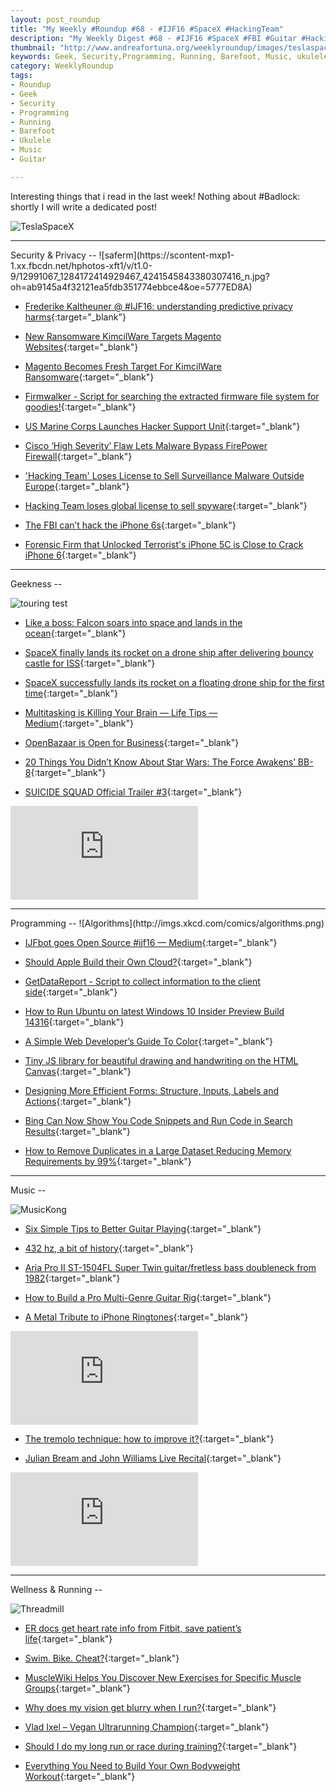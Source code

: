 ```yaml
---
layout: post_roundup
title: "My Weekly #Roundup #68 - #IJF16 #SpaceX #HackingTeam"
description: "My Weekly Digest #68 - #IJF16 #SpaceX #FBI #Guitar #HackingTeam"
thumbnail: "http://www.andreafortuna.org/weeklyroundup/images/teslaspacex.jpg"
keywords: Geek, Security,Programming, Running, Barefoot, Music, ukulele, transcription, guitar, hackingteam, tremolo, spacex, ijf16, ijf16bot, fbi, apple, ransomware
category: WeeklyRoundup
tags: 
- Roundup
- Geek
- Security
- Programming
- Running
- Barefoot
- Ukulele
- Music
- Guitar

---
```

Interesting things that i read in the last week! Nothing about #Badlock: shortly I will write a dedicated post! 

![TeslaSpaceX](http://www.andreafortuna.org/weeklyroundup/images/teslaspacex.jpg)
<!-- more -->
<hr/>
Security & Privacy
--
![saferm](https://scontent-mxp1-1.xx.fbcdn.net/hphotos-xft1/v/t1.0-9/12991067_1284172414929467_4241545843380307416_n.jpg?oh=ab9145a4f32121ea5fdb351774ebbce4&oe=5777ED8A)

- [Frederike Kaltheuner @ #IJF16: understanding predictive privacy harms](http://www.andreafortuna.org/security/2016/04/11/understanding-predictive-privacy-harms/){:target="_blank"}

- [New Ransomware KimcilWare Targets Magento Websites](http://threatpost.com/new-ransomware-kimcilware-targets-magento-websites/117124/){:target="_blank"}

- [Magento Becomes Fresh Target For KimcilWare Ransomware](https://packetstormsecurity.com/news/view/26492/Magento-Becomes-Fresh-Target-For-KimcilWare-Ransomware.html){:target="_blank"}

- [Firmwalker - Script for searching the extracted firmware file system for goodies!](http://www.kitploit.com/2016/03/firmwalker-script-for-searching.html){:target="_blank"}

- [US Marine Corps Launches Hacker Support Unit](https://packetstormsecurity.com/news/view/26490/US-Marine-Corps-Launches-Hacker-Support-Unit.html){:target="_blank"}

- [Cisco ‘High Severity’ Flaw Lets Malware Bypass FirePower Firewall](http://threatpost.com/cisco-high-severity-flaw-lets-malware-bypass-firepower-firewall/117165/){:target="_blank"}

- ['Hacking Team' Loses License to Sell Surveillance Malware Outside Europe](http://thehackernews.com/2016/04/hacking-team-loses-license-to-sell.html){:target="_blank"}

- [Hacking Team loses global license to sell spyware](https://nakedsecurity.sophos.com/2016/04/08/hacking-team-loses-global-license-to-sell-spyware/){:target="_blank"}

- [The FBI can’t hack the iPhone 6s](http://bgr.com/2016/04/07/iphone-6s-fbi-hack/){:target="_blank"}

- [Forensic Firm that Unlocked Terrorist's iPhone 5C is Close to Crack iPhone 6](http://thehackernews.com/2016/04/fbi-hack-iphone-6.html){:target="_blank"}


<hr/>
Geekness
--

![touring test](http://www.commitstrip.com/wp-content/uploads/2016/04/Strip-Test-Turing-inverse-650-finalenglish.jpg)

- [Like a boss: Falcon soars into space and lands in the ocean](http://arstechnica.com/science/2016/04/like-a-boss-falcon-soars-into-space-and-lands-in-the-ocean/){:target="_blank"}

- [SpaceX finally lands its rocket on a drone ship after delivering bouncy castle for ISS](http://thenextweb.com/insider/2016/04/08/spacex-just-landed-reusable-rocket-drone-ship/){:target="_blank"}

- [SpaceX successfully lands its rocket on a floating drone ship for the first time](http://recode.net/2016/04/08/spacex-successful-ocean-landing/){:target="_blank"}

- [Multitasking is Killing Your Brain — Life Tips — Medium](https://medium.com/life-tips/multitasking-is-killing-your-brain-79104e62e930){:target="_blank"}

- [OpenBazaar is Open for Business](https://blog.openbazaar.org/openbazaar-is-open-for-business/){:target="_blank"}

- [20 Things You Didn’t Know About Star Wars: The Force Awakens’ BB-8](http://feeds.wired.com/c/35185/f/661370/s/4eeb6f26/sc/28/l/0L0Swired0N0C20A160C0A40Cbb0E80Edata0Eattack0C/story01.htm){:target="_blank"}

- [SUICIDE SQUAD Official Trailer #3](https://www.geeksaresexy.net/2016/04/10/suicide-squad-official-trailer-3-video/){:target="_blank"}

<div class="video-container">
<iframe src="https://www.youtube.com/embed/HWvzhfI4SuM" frameborder="0" allowfullscreen></iframe>
</div>


<hr/>
Programming
--
![Algorithms](http://imgs.xkcd.com/comics/algorithms.png)

- [IJFbot goes Open Source #ijf16 — Medium](https://medium.com/@journalismfest/ijfbot-goes-open-source-ijf16-8f2783f70a43){:target="_blank"}
 
- [Should Apple Build their Own Cloud?](http://highscalability.com/blog/2016/3/30/should-apple-build-their-own-cloud.html){:target="_blank"}

- [GetDataReport - Script to collect information to the client side](http://www.kitploit.com/2016/04/getdatareport-script-to-collect.html){:target="_blank"}

- [How to Run Ubuntu on latest Windows 10 Insider Preview Build 14316](http://thehackernews.com/2016/04/how-to-run-ubuntu-on-windows-10.html){:target="_blank"}

- [A Simple Web Developer’s Guide To Color](https://www.smashingmagazine.com/2016/04/web-developer-guide-color/){:target="_blank"}

- [Tiny JS library for beautiful drawing and handwriting on the HTML Canvas](https://github.com/jakubfiala/atrament.js){:target="_blank"}

- [Designing More Efficient Forms: Structure, Inputs, Labels and Actions](https://uxplanet.org/designing-more-efficient-forms-structure-inputs-labels-and-actions-e3a47007114f?gi=9390d61bc9a9){:target="_blank"}

- [Bing Can Now Show You Code Snippets and Run Code in Search Results](http://lifehacker.com/bing-can-now-show-you-code-snippets-and-run-code-in-sea-1769848113){:target="_blank"}

- [How to Remove Duplicates in a Large Dataset Reducing Memory Requirements by 99%](http://highscalability.com/blog/2016/4/4/how-to-remove-duplicates-in-a-large-dataset-reducing-memory.html){:target="_blank"}

<hr/>
Music
--

![MusicKong](https://scontent-mxp1-1.xx.fbcdn.net/hphotos-xal1/v/t1.0-9/12512722_1111144445573944_7542108318655524856_n.jpg?oh=a0a83250e195d50ec71d237e11f17689&oe=57BE99DE)

- [Six Simple Tips to Better Guitar Playing](http://www.guitarworld.com/six-tips-better-guitar-playing/25475){:target="_blank"}

- [432 hz, a bit of history](http://www.classical-guitar-music.com/432-hz/432-hz-a-bit-of-history/){:target="_blank"}

- [Aria Pro II ST-1504FL Super Twin guitar/fretless bass doubleneck from 1982](http://guitarz.blogspot.com/2016/04/aria-pro-ii-st-1504fl-super-twin.html){:target="_blank"}

- [How to Build a Pro Multi-Genre Guitar Rig](http://www.guitarworld.com/gear-amplifiers-effects/how-build-pro-multi-genre-guitar-rig/28983){:target="_blank"}

- [A Metal Tribute to iPhone Ringtones](https://www.youtube.com/watch?v=QW2TfV20FXY){:target="_blank"}

<div class="video-container">
<iframe src="https://www.youtube.com/embed/QW2TfV20FXY" frameborder="0" allowfullscreen></iframe>
</div>


- [The tremolo technique: how to improve it?](http://www.andreafortuna.org/guitar/2016/04/14/tremolo-technique/){:target="_blank"}

- [Julian Bream and John Williams Live Recital](http://www.classical-guitar-music.com/ensemble/guitar-duo/video-julian-bream-john-williams-live-recital/){:target="_blank"}																									

<div class="video-container">
<iframe src="https://www.youtube.com/embed/T1i_2HYmJkA" frameborder="0" allowfullscreen></iframe>
</div>

<hr/>
Wellness & Running  
--

![Threadmill](http://media.giphy.com/media/dHNLqWgiRADuM/giphy.gif)

- [ER docs get heart rate info from Fitbit, save patient’s life](http://arstechnica.com/science/2016/04/er-docs-get-heart-rate-info-from-fitbit-save-patients-life/){:target="_blank"}

- [Swim. Bike. Cheat?](http://mobile.nytimes.com/2016/04/10/sports/julie-miller-ironman-triathlon-cheat.html){:target="_blank"}

- [MuscleWiki Helps You Discover New Exercises for Specific Muscle Groups](http://vitals.lifehacker.com/musclewiki-helps-you-discover-new-exercises-for-specifi-1766022441){:target="_blank"}

- [Why does my vision get blurry when I run?](http://www.runnersworld.co.uk/health/why-does-my-vision-get-blurry-when-i-run/14719.html){:target="_blank"}

- [Vlad Ixel – Vegan Ultrarunning Champion](http://borntokickarse.com/podcast/vlad-ixel-vegan-ultrarunning-champion/){:target="_blank"}

- [Should I do my long run or race during training?](http://www.runnersworld.co.uk/training/should-i-do-my-long-run-or-race-during-training/14732.html){:target="_blank"}

- [Everything You Need to Build Your Own Bodyweight Workout](http://vitals.lifehacker.com/everything-you-need-to-build-your-own-bodyweight-workou-1770226539){:target="_blank"}




